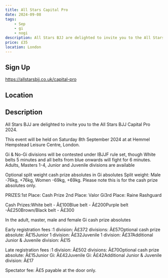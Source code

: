 ```yaml
---
title: All Stars Capital Pro
date: 2024-09-08
tags:
    - Sep
    - gi 
    - nogi 
description: All Stars BJJ are delighted to invite you to the All Stars BJJ Capital Pro 2024.
price: £35
location: London
---
```

## Sign Up
https://allstarsbjj.co.uk/capital-pro

## Location


## Description
All Stars BJJ are delighted to invite you to the All Stars BJJ Capital Pro 2024.

This event will be held on Saturday 8th September 2024 at at Hemmel Hempstead Leisure Centre, London.

Gi & No-Gi divisions will be contested under IBJJF rule set, though White belts 5 minutes and all belts from blue onwards will fight for 6 minutes.
Adults, Masters 1-4, Junior and Juvenile divisions are available

Optional split weight cash prize absolutes in Gi absolutes
Split weight: Male -76kg, +76kg, Women -69kg, +69kg. Please note this is for the cash prize absolutes only.

PRIZES:1st Place: Cash Prize 2nd Place: Valor Gi3rd Place: Raine Rashguard

Cash Prizes:White belt - Â£100Blue belt - Â£200Purple belt -Â£250Brown/Black belt - Â£300

In the adult, master, male and female Gi cash prize absolutes

Early registration fees :1 division: Â£372 divisions: Â£57Optional cash prize absolute: Â£15Junior 1 division: Â£32Juvenile 1 division: Â£37Additional Junior & Juvenile division: Â£15

Late registration fees :1 division: Â£502 divisions: Â£70Optional cash prize absolute: Â£15Junior Gi: Â£42Juvenile Gi: Â£42Additional Junior & Juvenile division: Â£17

Spectator fee: Â£5 payable at the door only.